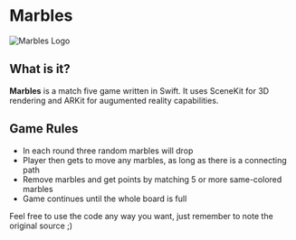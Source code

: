 # Marbles
![Marbles Logo](https://github.com/UnalignedByte/marbles/blob/ar/Graphics/Logo.png?raw=true)

## What is it?
**Marbles** is a match five game written in Swift. It uses SceneKit for 3D rendering and ARKit for augumented reality capabilities.

## Game Rules
* In each round three random marbles will drop
* Player then gets to move any marbles, as long as there is a connecting path
* Remove marbles and get points by matching 5 or more same-colored marbles
* Game continues until the whole board is full

Feel free to use the code any way you want, just remember to note the original source ;)
